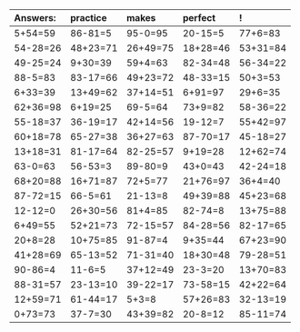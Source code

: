 | Answers: | practice | makes | perfect | ! |
| :--- | :--- | :--- | :--- | :--- |
| 5+54=59 | 86-81=5 | 95-0=95 | 20-15=5 | 77+6=83 | 
| 54-28=26 | 48+23=71 | 26+49=75 | 18+28=46 | 53+31=84 | 
| 49-25=24 | 9+30=39 | 59+4=63 | 82-34=48 | 56-34=22 | 
| 88-5=83 | 83-17=66 | 49+23=72 | 48-33=15 | 50+3=53 | 
| 6+33=39 | 13+49=62 | 37+14=51 | 6+91=97 | 29+6=35 | 
| 62+36=98 | 6+19=25 | 69-5=64 | 73+9=82 | 58-36=22 | 
| 55-18=37 | 36-19=17 | 42+14=56 | 19-12=7 | 55+42=97 | 
| 60+18=78 | 65-27=38 | 36+27=63 | 87-70=17 | 45-18=27 | 
| 13+18=31 | 81-17=64 | 82-25=57 | 9+19=28 | 12+62=74 | 
| 63-0=63 | 56-53=3 | 89-80=9 | 43+0=43 | 42-24=18 | 
| 68+20=88 | 16+71=87 | 72+5=77 | 21+76=97 | 36+4=40 | 
| 87-72=15 | 66-5=61 | 21-13=8 | 49+39=88 | 45+23=68 | 
| 12-12=0 | 26+30=56 | 81+4=85 | 82-74=8 | 13+75=88 | 
| 6+49=55 | 52+21=73 | 72-15=57 | 84-28=56 | 82-17=65 | 
| 20+8=28 | 10+75=85 | 91-87=4 | 9+35=44 | 67+23=90 | 
| 41+28=69 | 65-13=52 | 71-31=40 | 18+30=48 | 79-28=51 | 
| 90-86=4 | 11-6=5 | 37+12=49 | 23-3=20 | 13+70=83 | 
| 88-31=57 | 23-13=10 | 39-22=17 | 73-58=15 | 42+22=64 | 
| 12+59=71 | 61-44=17 | 5+3=8 | 57+26=83 | 32-13=19 | 
| 0+73=73 | 37-7=30 | 43+39=82 | 20-8=12 | 85-11=74 | 
